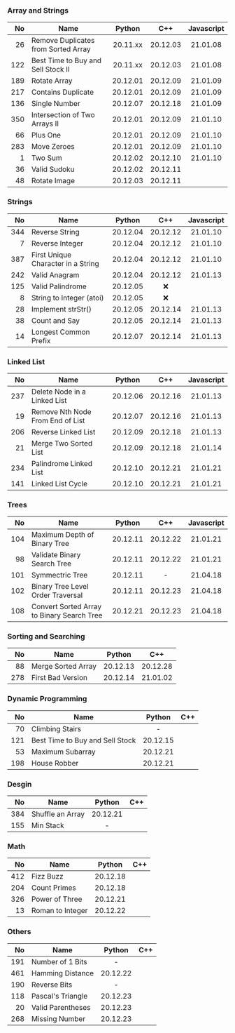 ### Array and Strings

|  No | Name                                |  Python  |   C++    | Javascript |
|----:|-------------------------------------|:--------:|:--------:|:----------:|
|  26 | Remove Duplicates from Sorted Array | 20.11.xx | 20.12.03 |  21.01.08  |
| 122 | Best Time to Buy and Sell Stock II  | 20.11.xx | 20.12.03 |  21.01.08  |
| 189 | Rotate Array                        | 20.12.01 | 20.12.09 |  21.01.09  |
| 217 | Contains Duplicate                  | 20.12.01 | 20.12.09 |  21.01.09  |
| 136 | Single Number                       | 20.12.07 | 20.12.18 |  21.01.09  |
| 350 | Intersection of Two Arrays II       | 20.12.01 | 20.12.09 |  21.01.10  |
|  66 | Plus One                            | 20.12.01 | 20.12.09 |  21.01.10  |
| 283 | Move Zeroes                         | 20.12.01 | 20.12.09 |  21.01.10  |
|   1 | Two Sum                             | 20.12.02 | 20.12.10 |  21.01.10  |
|  36 | Valid Sudoku                        | 20.12.02 | 20.12.11 |            |
|  48 | Rotate Image                        | 20.12.03 | 20.12.11 |            |

### Strings

|  No | Name                               |  Python  |   C++    | Javascript |
|----:|------------------------------------|:--------:|:--------:|:----------:|
| 344 | Reverse String                     | 20.12.04 | 20.12.12 |  21.01.10  |
|   7 | Reverse Integer                    | 20.12.04 | 20.12.12 |  21.01.10  |
| 387 | First Unique Character in a String | 20.12.04 | 20.12.12 |  21.01.10  |
| 242 | Valid Anagram                      | 20.12.04 | 20.12.12 |  21.01.13  |
| 125 | Valid Palindrome                   | 20.12.05 |   :x:    |            |
|   8 | String to Integer (atoi)           | 20.12.05 |   :x:    |            |
|  28 | Implement strStr()                 | 20.12.05 | 20.12.14 |  21.01.13  |
|  38 | Count and Say                      | 20.12.05 | 20.12.14 |  21.01.13  |
|  14 | Longest Common Prefix              | 20.12.07 | 20.12.14 |  21.01.13  |

### Linked List

|  No | Name                             |  Python  |   C++    | Javascript |
|----:|----------------------------------|:--------:|:--------:|:----------:|
| 237 | Delete Node in a Linked List     | 20.12.06 | 20.12.16 |  21.01.13  |
|  19 | Remove Nth Node From End of List | 20.12.07 | 20.12.16 |  21.01.13  |
| 206 | Reverse Linked List              | 20.12.09 | 20.12.18 |  21.01.13  |
|  21 | Merge Two Sorted List            | 20.12.09 | 20.12.18 |  21.01.14  |
| 234 | Palindrome Linked List           | 20.12.10 | 20.12.21 |  21.01.21  |
| 141 | Linked List Cycle                | 20.12.10 | 20.12.21 |  21.01.21  |

### Trees

|  No | Name                                       |  Python  |   C++    | Javascript |
|----:|--------------------------------------------|:--------:|:--------:|:----------:|
| 104 | Maximum Depth of Binary Tree               | 20.12.11 | 20.12.22 |  21.01.21  |
|  98 | Validate Binary Search Tree                | 20.12.11 | 20.12.22 |  21.01.21  |
| 101 | Symmectric Tree                            | 20.12.11 |    -     |  21.04.18  |
| 102 | Binary Tree Level Order Traversal          | 20.12.11 | 20.12.23 |  21.04.18  |
| 108 | Convert Sorted Array to Binary Search Tree | 20.12.21 | 20.12.23 |  21.04.18  |

### Sorting and Searching

|  No | Name               |  Python  |   C++    |
|----:|--------------------|:--------:|:--------:|
|  88 | Merge Sorted Array | 20.12.13 | 20.12.28 |
| 278 | First Bad Version  | 20.12.14 | 21.01.02 |

### Dynamic Programming

|  No | Name                            |  Python  | C++ |
|----:|---------------------------------|:--------:|:---:|
|  70 | Climbing Stairs                 |    -     |     |
| 121 | Best Time to Buy and Sell Stock | 20.12.15 |     |
|  53 | Maximum Subarray                | 20.12.21 |     |
| 198 | House Robber                    | 20.12.21 |     |

### Desgin

|  No | Name             |  Python  | C++ |
|----:|------------------|:--------:|:---:|
| 384 | Shuffle an Array | 20.12.21 |     |
| 155 | Min Stack        |    -     |     |

### Math

|  No | Name             |  Python  | C++ |
|----:|------------------|:--------:|:---:|
| 412 | Fizz Buzz        | 20.12.18 |     |
| 204 | Count Primes     | 20.12.18 |     |
| 326 | Power of Three   | 20.12.21 |     |
|  13 | Roman to Integer | 20.12.22 |     |

### Others

|  No | Name              |  Python  | C++ |
|----:|-------------------|:--------:|:---:|
| 191 | Number of 1 Bits  |    -     |     |
| 461 | Hamming Distance  | 20.12.22 |     |
| 190 | Reverse Bits      |    -     |     |
| 118 | Pascal's Triangle | 20.12.23 |     |
|  20 | Valid Parentheses | 20.12.23 |     |
| 268 | Missing Number    | 20.12.23 |     |